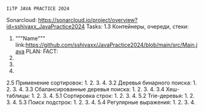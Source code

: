                                                                                 IiTP JAVA PRACTICE 2024
Sonarcloud: https://sonarcloud.io/project/overview?id=sshivaxx_JavaPractice2024
Tasks:
1.3 Контейнеры, очереди, стеки:
1. """Name""" link:https://github.com/sshivaxx/JavaPractice2024/blob/main/src/Main.java PLAN: FACT:
2. 
3.
4.
2.5 Применение сортировок:
1.
2. 
3.
4.
3.2 Деревья бинарного поиска:
1.
2. 
3.
4.
3.3 Сбалансированные деревья поиска:
1.
2. 
3.
4.
3.4 Хеш-таблицы:
1.
2. 
3.
4.
5.1 Сортировка строк:
1.
2. 
3.
4.
5.2 Trie-деревья:
1.
2. 
3.
4.
5.3 Поиск подстрок:
1.
2. 
3.
4.
5.4 Регулярные выражения:
1.
2. 
3.
4.
